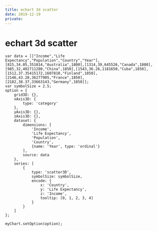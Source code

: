 ```yaml
---
title: echart 3d scatter
date: 2019-12-19
private: 
---
```

# echart 3d scatter

    var data = [["Income","Life Expectancy","Population","Country","Year"],[815,34.05,351014,"Australia",1800],[1314,39,645526,"Canada",1800],[985,32,402711280,"China",1850],[1543,36.26,1181650,"Cuba",1850],[1512,37.35415172,1607810,"Finland",1850],[2146,43.28,36277905,"France",1850],[2182,38.37,33663143,"Germany",1850]];
    var symbolSize = 2.5;
    option = {
        grid3D: {},
        xAxis3D: {
            type: 'category'
        },
        yAxis3D: {},
        zAxis3D: {},
        dataset: {
            dimensions: [
                'Income',
                'Life Expectancy',
                'Population',
                'Country',
                {name: 'Year', type: 'ordinal'}
            ],
            source: data
        },
        series: [
            {
                type: 'scatter3D',
                symbolSize: symbolSize,
                encode: {
                    x: 'Country',
                    y: 'Life Expectancy',
                    z: 'Income',
                    tooltip: [0, 1, 2, 3, 4]
                }
            }
        ]
    };

    myChart.setOption(option);

